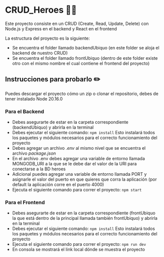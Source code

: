 # CRUD_Heroes 💪🏻
Este proyecto consiste en un CRUD (Create, Read, Update, Delete) con Node.js y Express en el backend y React en el frontend

La estructura del proyecto es la siguiente: 
- Se encuentra el folder llamado backendUbiquo (en este folder se aloja el backend de nuestro CRUD)
- Se encuentra el folder llamado frontUbiquo (dentro de este folder existe otro con el mismo nombre el cual contiene el frontend del proyecto)

## Instrucciones para probarlo ✏️

Puedes descargar el proyecto cómo un zip o clonar el repositorio, debes de tener instalado Node 20.16.0

### Para el Backend
- Debes asegurarte de estar en la carpeta correspondiente (backendUbiquo) y abrirla en la terminal
- Debes ejecutar el siguiente comando:
   `npm install`
  Esto instalará todos los paquetes y módulos necesarios para el correcto funcionamiento del proyecto
- Debes agregar un archivo *.env* al mismo nivel que se encuentra el archivo *package.json*
- En el archivo .env debes agregar una variable de entorno llamada MONGODB_URI a la que se le debe dar el valor de la URI para conectarse a la BD heroes
- Adicional puedes agregar una variable de entorno llamada PORT y asignarle el valor del puerto en que quieres que corra la aplicación (por default la aplicación corre en el puerto 4000)
- Ejecuta el siguiente comando para correr el proyecto:
   `npm start`

### Para el Frontend
- Debes asegurarte de estar en la carpeta correspondiente (frontUbiquo la que está dentro de la principal llamada también frontUbiquo) y abrirla en la terminal
- Debes ejecutar el siguiente comando:
   `npm install`
  Esto instalará todos los paquetes y módulos necesarios para el correcto funcionamiento del proyecto
- Ejecuta el siguiente comando para correr el proyecto:
   `npm run dev`
- En consola se mostrará el link local dónde se muestra el proyecto


